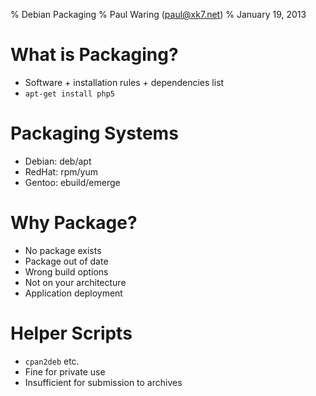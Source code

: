 % Debian Packaging
% Paul Waring (paul@xk7.net)
% January 19, 2013

# What is Packaging?

 - Software + installation rules + dependencies list
 - `apt-get install php5`
 
# Packaging Systems

 - Debian: deb/apt
 - RedHat: rpm/yum
 - Gentoo: ebuild/emerge
 
# Why Package?

 - No package exists
 - Package out of date
 - Wrong build options
 - Not on your architecture
 - Application deployment

# Helper Scripts

 - `cpan2deb` etc.
 - Fine for private use
 - Insufficient for submission to archives
